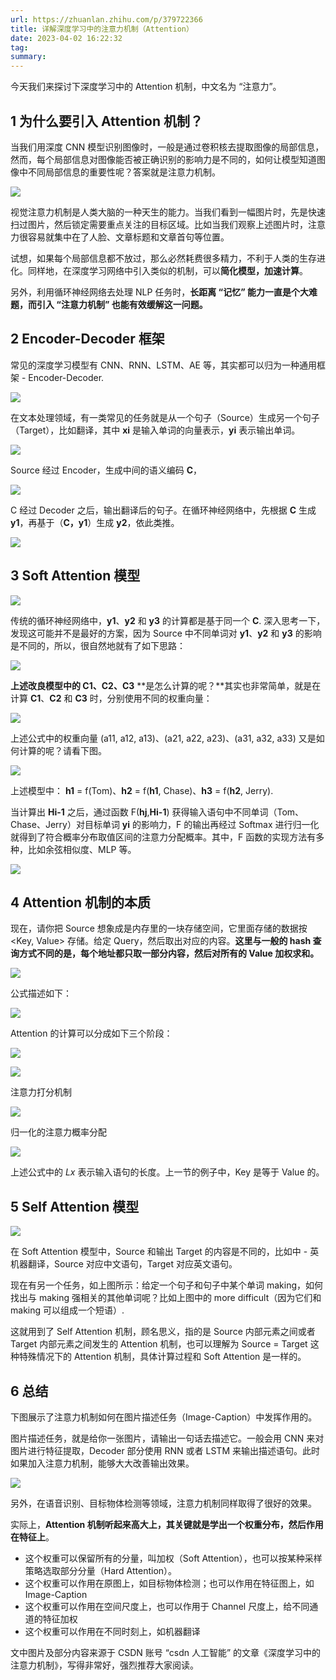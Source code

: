 ```yaml
---
url: https://zhuanlan.zhihu.com/p/379722366
title: 详解深度学习中的注意力机制（Attention）
date: 2023-04-02 16:22:32
tag: 
summary: 
---
```

今天我们来探讨下深度学习中的 Attention 机制，中文名为 “注意力”。

## **1 为什么要引入 Attention 机制？**

当我们用深度 CNN 模型识别图像时，一般是通过卷积核去提取图像的局部信息，然而，每个局部信息对图像能否被正确识别的影响力是不同的，如何让模型知道图像中不同局部信息的重要性呢？答案就是注意力机制。

![](https://pic2.zhimg.com/v2-e68d0744701e7e019455c85fdd9a597d_r.jpg)

视觉注意力机制是人类大脑的一种天生的能力。当我们看到一幅图片时，先是快速扫过图片，然后锁定需要重点关注的目标区域。比如当我们观察上述图片时，注意力很容易就集中在了人脸、文章标题和文章首句等位置。

试想，如果每个局部信息都不放过，那么必然耗费很多精力，不利于人类的生存进化。同样地，在深度学习网络中引入类似的机制，可以**简化模型，加速计算**。

另外，利用循环神经网络去处理 NLP 任务时，**长距离 “记忆” 能力一直是个大难题，而引入 “注意力机制” 也能有效缓解这一问题。**

## **2 Encoder-Decoder 框架**

常见的深度学习模型有 CNN、RNN、LSTM、AE 等，其实都可以归为一种通用框架 - Encoder-Decoder.

![](https://pic1.zhimg.com/v2-ac1a731879cc23c12e48bd7f16bb22c4_r.jpg)

在文本处理领域，有一类常见的任务就是从一个句子（Source）生成另一个句子（Target），比如翻译，其中 **xi** 是输入单词的向量表示，**yi** 表示输出单词。

![](https://pic1.zhimg.com/v2-ad908951ac78a46794d318393aff6d98_b.jpg)

Source 经过 Encoder，生成中间的语义编码 **C**，

![](https://pic3.zhimg.com/v2-9ee51cdd6c504ee06f9d302ae696f136_b.jpg)

C 经过 Decoder 之后，输出翻译后的句子。在循环神经网络中，先根据 **C** 生成 **y1**，再基于（**C，y1**）生成 **y2**，依此类推。

![](https://pic3.zhimg.com/v2-92ddbfa766f17268af80a76dd6be974a_b.jpg)

## **3 Soft Attention 模型**

![](https://pic1.zhimg.com/v2-29c7b6c7552f60c5039856077aa50a54_r.jpg)

传统的循环神经网络中，**y1**、**y2** 和 **y3** 的计算都是基于同一个 **C**. 深入思考一下，发现这可能并不是最好的方案，因为 Source 中不同单词对 **y1**、**y2** 和 **y3** 的影响是不同的，所以，很自然地就有了如下思路：

![](https://pic2.zhimg.com/v2-7260651c60d95f617fe9a918132f4585_r.jpg)

**上述改良模型中的 C1、C2、C3** **是怎么计算的呢？**其实也非常简单，就是在计算 **C1**、**C2** 和 **C3** 时，分别使用不同的权重向量：

![](https://pic3.zhimg.com/v2-1661a288d50be24fad370cf41e284156_r.jpg)

上述公式中的权重向量 (a11, a12, a13)、(a21, a22, a23)、(a31, a32, a33) 又是如何计算的呢？请看下图。

![](https://pic1.zhimg.com/v2-76fecb2c6aec26c63e5db808469611b0_r.jpg)

上述模型中： **h1** = f(Tom)、**h2** = f(**h1**, Chase)、**h3** = f(**h2**, Jerry).

当计算出 **Hi-1** 之后，通过函数 F(**hj**,**Hi-1**) 获得输入语句中不同单词（Tom、Chase、Jerry）对目标单词 **yi** 的影响力，F 的输出再经过 Softmax 进行归一化就得到了符合概率分布取值区间的注意力分配概率。其中，F 函数的实现方法有多种，比如余弦相似度、MLP 等。

![](https://pic2.zhimg.com/v2-114439489a6c0dfa037521ded6a096c5_r.jpg)

## **4 Attention 机制的本质**

现在，请你把 Source 想象成是内存里的一块存储空间，它里面存储的数据按 <Key, Value> 存储。给定 Query，然后取出对应的内容。**这里与一般的 hash 查询方式不同的是，每个地址都只取一部分内容，然后对所有的 Value 加权求和。**

![](https://pic3.zhimg.com/v2-bdab75088ba037b48db6a5a85f62941a_r.jpg)

公式描述如下：

![](https://pic3.zhimg.com/v2-6f9d9ec94f3b5e05d4ab964cefb405da_r.jpg)

Attention 的计算可以分成如下三个阶段：

![](https://pic1.zhimg.com/v2-f52572cd150732703a97d6a92305244c_r.jpg)

![](https://pic2.zhimg.com/v2-b56ff5ce9327999ed1dde2da04fa3bc9_r.jpg)

注意力打分机制

![](https://pic4.zhimg.com/v2-6ed835d05761d8988e74219ba381b38b_b.jpg)

归一化的注意力概率分配

![](https://pic4.zhimg.com/v2-6e982a357c11c6c92058ea388148a3c7_r.jpg)

上述公式中的 _Lx_ 表示输入语句的长度。上一节的例子中，Key 是等于 Value 的。

## **5 Self Attention 模型**

![](https://pic1.zhimg.com/v2-54d5f264438195cf41f569b3f1167880_r.jpg)

在 Soft Attention 模型中，Source 和输出 Target 的内容是不同的，比如中 - 英机器翻译，Source 对应中文语句，Target 对应英文语句。

现在有另一个任务，如上图所示：给定一个句子和句子中某个单词 making，如何找出与 making 强相关的其他单词呢？比如上图中的 more difficult（因为它们和 making 可以组成一个短语）.

这就用到了 Self Attention 机制，顾名思义，指的是 Source 内部元素之间或者 Target 内部元素之间发生的 Attention 机制，也可以理解为 Source = Target 这种特殊情况下的 Attention 机制，具体计算过程和 Soft Attention 是一样的。

## **6 总结**

下图展示了注意力机制如何在图片描述任务（Image-Caption）中发挥作用的。

图片描述任务，就是给你一张图片，请输出一句话去描述它。一般会用 CNN 来对图片进行特征提取，Decoder 部分使用 RNN 或者 LSTM 来输出描述语句。此时如果加入注意力机制，能够大大改善输出效果。

![](https://pic4.zhimg.com/v2-3251b16a739ff649c4c13e217c2f73eb_r.jpg)

另外，在语音识别、目标物体检测等领域，注意力机制同样取得了很好的效果。

实际上，**Attention 机制听起来高大上，其关键就是学出一个权重分布，然后作用在特征上**。

*   这个权重可以保留所有的分量，叫加权（Soft Attention），也可以按某种采样策略选取部分分量（Hard Attention）。
*   这个权重可以作用在原图上，如目标物体检测；也可以作用在特征图上，如 Image-Caption
*   这个权重可以作用在空间尺度上，也可以作用于 Channel 尺度上，给不同通道的特征加权
*   这个权重可以作用在不同时刻上，如机器翻译

文中图片及部分内容来源于 CSDN 账号 “csdn 人工智能” 的文章《深度学习中的注意力机制》，写得非常好，强烈推荐大家阅读。